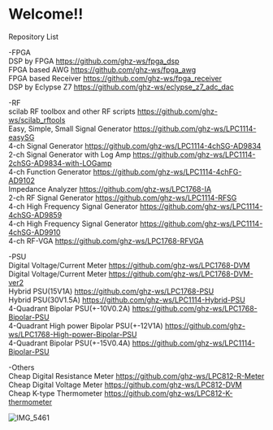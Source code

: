 # Welcome!!

Repository List<br>

-FPGA<br>
DSP by FPGA https://github.com/ghz-ws/fpga_dsp <br>
FPGA based AWG https://github.com/ghz-ws/fpga_awg <br>
FPGA based Receiver https://github.com/ghz-ws/fpga_receiver <br>
DSP by Eclypse Z7 https://github.com/ghz-ws/eclypse_z7_adc_dac <br>

-RF<br>
scilab RF toolbox and other RF scripts https://github.com/ghz-ws/scilab_rftools <br>
Easy, Simple, Small Signal Generator https://github.com/ghz-ws/LPC1114-easySG <br>
4-ch Signal Generator https://github.com/ghz-ws/LPC1114-4chSG-AD9834 <br>
2-ch Signal Generator with Log Amp https://github.com/ghz-ws/LPC1114-2chSG-AD9834-with-LOGamp <br>
4-ch Function Generator  https://github.com/ghz-ws/LPC1114-4chFG-AD9102 <br>
Impedance Analyzer https://github.com/ghz-ws/LPC1768-IA <br>
2-ch RF Signal Generator https://github.com/ghz-ws/LPC1114-RFSG <br>
4-ch High Frequency Signal Generator https://github.com/ghz-ws/LPC1114-4chSG-AD9859 <br>
4-ch High Frequency Signal Generator https://github.com/ghz-ws/LPC1114-4chSG-AD9910 <br>
4-ch RF-VGA https://github.com/ghz-ws/LPC1768-RFVGA <br>

-PSU<br>
Digital Voltage/Current Meter https://github.com/ghz-ws/LPC1768-DVM <br>
Digital Voltage/Current Meter https://github.com/ghz-ws/LPC1768-DVM-ver2 <br>
Hybrid PSU(15V1A) https://github.com/ghz-ws/LPC1768-PSU <br>
Hybrid PSU(30V1.5A) https://github.com/ghz-ws/LPC1114-Hybrid-PSU <br>
4-Quadrant Bipolar PSU(+-10V0.2A) https://github.com/ghz-ws/LPC1768-Bipolar-PSU <br>
4-Quadrant High power Bipolar PSU(+-12V1A) https://github.com/ghz-ws/LPC1768-High-power-Bipolar-PSU <br>
4-Quadrant Bipolar PSU(+-15V0.4A) https://github.com/ghz-ws/LPC1114-Bipolar-PSU <br>

-Others<br>
Cheap Digital Resistance Meter https://github.com/ghz-ws/LPC812-R-Meter <br>
Cheap Digital Voltage Meter https://github.com/ghz-ws/LPC812-DVM <br>
Cheap K-type Thermometer https://github.com/ghz-ws/LPC812-K-thermometer <br>

![IMG_5461](https://github.com/ghz-ws/ghz-ws/assets/52226620/58b91ba4-cd44-4195-91c8-1ae441274a26)
